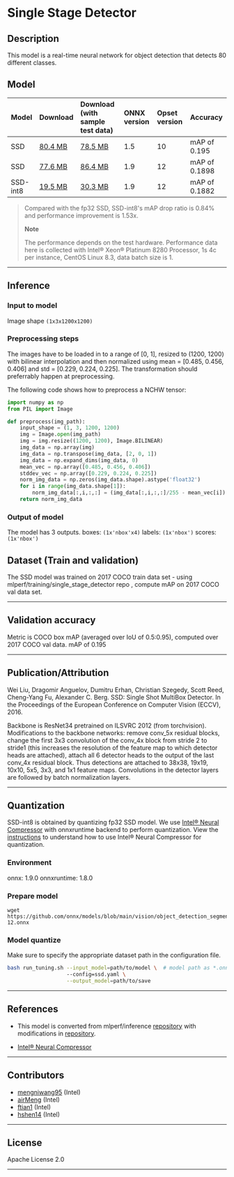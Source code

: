 <!--- SPDX-License-Identifier: Apache-2.0 -->

# Single Stage Detector

## Description
This model is a real-time neural network for object detection that detects 80 different classes.

## Model

|Model        |Download  | Download (with sample test data)|ONNX version|Opset version|Accuracy |
|-------------|:--------------|:--------------|:--------------|:--------------|:--------------|
|SSD       |[80.4 MB](model/ssd-10.onnx) | [78.5 MB](model/ssd-10.tar.gz) |1.5 |10 |mAP of 0.195 |
|SSD       |[77.6 MB](model/ssd-12.onnx) | [86.4 MB](model/ssd-12.tar.gz) |1.9 |12 |mAP of 0.1898 |
|SSD-int8|[19.5 MB](model/ssd-12-int8.onnx) | [30.3 MB](model/ssd-12-int8.tar.gz) |1.9 |12 |mAP of 0.1882 |

> Compared with the fp32 SSD, SSD-int8's mAP drop ratio is 0.84% and performance improvement is 1.53x.
>
> **Note**
>
> The performance depends on the test hardware. Performance data here is collected with Intel® Xeon® Platinum 8280 Processor, 1s 4c per instance, CentOS Linux 8.3, data batch size is 1.

<hr>

## Inference

### Input to model
Image shape `(1x3x1200x1200)`

### Preprocessing steps
The images have to be loaded in to a range of [0, 1], resized to (1200, 1200) with bilinear interpolation and then normalized using mean = [0.485, 0.456, 0.406] and std = [0.229, 0.224, 0.225]. The transformation should preferrably happen at preprocessing.

The following code shows how to preprocess a NCHW tensor:

```python
import numpy as np
from PIL import Image

def preprocess(img_path):
    input_shape = (1, 3, 1200, 1200)
    img = Image.open(img_path)
    img = img.resize((1200, 1200), Image.BILINEAR)
    img_data = np.array(img)
    img_data = np.transpose(img_data, [2, 0, 1])
    img_data = np.expand_dims(img_data, 0)
    mean_vec = np.array([0.485, 0.456, 0.406])
    stddev_vec = np.array([0.229, 0.224, 0.225])
    norm_img_data = np.zeros(img_data.shape).astype('float32')
    for i in range(img_data.shape[1]):
        norm_img_data[:,i,:,:] = (img_data[:,i,:,:]/255 - mean_vec[i]) / stddev_vec[i]
    return norm_img_data
```

### Output of model
The model has 3 outputs.
boxes: `(1x'nbox'x4)`
labels: `(1x'nbox')`
scores: `(1x'nbox')`

<!-- ### Postprocessing steps
Post processing and meaning of output
<hr> -->

## Dataset (Train and validation)
The SSD model was trained on 2017 COCO train data set - using mlperf/training/single_stage_detector repo , compute mAP on 2017 COCO val data set.
<hr>

## Validation accuracy
Metric is COCO box mAP (averaged over IoU of 0.5:0.95), computed over 2017 COCO val data.
mAP of 0.195
<hr>

## Publication/Attribution
Wei Liu, Dragomir Anguelov, Dumitru Erhan, Christian Szegedy, Scott Reed, Cheng-Yang Fu, Alexander C. Berg. SSD: Single Shot MultiBox Detector. In the Proceedings of the European Conference on Computer Vision (ECCV), 2016.

Backbone is ResNet34 pretrained on ILSVRC 2012 (from torchvision). Modifications to the backbone networks: remove conv_5x residual blocks, change the first 3x3 convolution of the conv_4x block from stride 2 to stride1 (this increases the resolution of the feature map to which detector heads are attached), attach all 6 detector heads to the output of the last conv_4x residual block. Thus detections are attached to 38x38, 19x19, 10x10, 5x5, 3x3, and 1x1 feature maps. Convolutions in the detector layers are followed by batch normalization layers.
<hr>

## Quantization
SSD-int8 is obtained by quantizing fp32 SSD model. We use [Intel® Neural Compressor](https://github.com/intel/neural-compressor) with onnxruntime backend to perform quantization. View the [instructions](https://github.com/intel/neural-compressor/blob/main/examples/onnxrt/object_detection/onnx_model_zoo/ssd/quantization/ptq/README.md) to understand how to use Intel® Neural Compressor for quantization.

### Environment
onnx: 1.9.0 
onnxruntime: 1.8.0

### Prepare model
```shell
wget https://github.com/onnx/models/blob/main/vision/object_detection_segmentation/ssd/model/ssd-12.onnx
```

### Model quantize
Make sure to specify the appropriate dataset path in the configuration file.
```bash
bash run_tuning.sh --input_model=path/to/model \  # model path as *.onnx
                   --config=ssd.yaml \
                   --output_model=path/to/save
```
<hr>

## References
* This model is converted from mlperf/inference [repository](https://github.com/mlperf/inference/tree/main/others/cloud/single_stage_detector) with modifications in [repository](https://github.com/BowenBao/inference/tree/main/cloud/single_stage_detector/pytorch).

* [Intel® Neural Compressor](https://github.com/intel/neural-compressor)
<hr>

## Contributors
* [mengniwang95](https://github.com/mengniwang95) (Intel)
* [airMeng](https://github.com/airMeng) (Intel)
* [ftian1](https://github.com/ftian1) (Intel)
* [hshen14](https://github.com/hshen14) (Intel)
<hr>

## License
Apache License 2.0
<hr>
